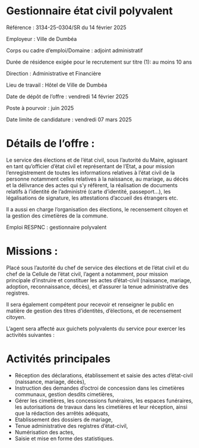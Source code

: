 # Gestionnaire état civil polyvalent

Référence : 3134-25-0304/SR du 14 février 2025

Employeur : Ville de Dumbéa

Corps ou cadre d’emploi/Domaine : adjoint administratif

Durée de résidence exigée pour le recrutement sur titre (1): au moins 10 ans

Direction : Administrative et Financière

Lieu de travail : Hôtel de Ville de Dumbéa

Date de dépôt de l’offre : vendredi 14 février 2025

Poste à pourvoir : juin 2025

Date limite de candidature : vendredi 07 mars 2025

# Détails de l’offre :

Le service des élections et de l’état civil, sous l’autorité du Maire, agissant en tant qu’officier d’état civil et représentant de l’Etat, a pour mission l’enregistrement de toutes les informations relatives à l’état civil de la personne notamment celles relatives à la naissance, au mariage, au décès et la délivrance des actes qui s’y réfèrent, la réalisation de documents relatifs à l’identité de l’administré (carte d’identité, passeport...), les légalisations de signature, les attestations d’accueil des étrangers etc.

Il a aussi en charge l’organisation des élections, le recensement citoyen et la gestion des cimetières de la commune.

Emploi RESPNC : gestionnaire polyvalent

# Missions :

Placé sous l’autorité du chef de service des élections et de l’état civil et du chef de la Cellule de l’état civil, l’agent a notamment, pour mission principale d’instruire et constituer les actes d’état-civil (naissance, mariage, adoption, reconnaissance, décès), et d’assurer la tenue administrative des registres.

Il sera également compétent pour recevoir et renseigner le public en matière de gestion des titres d’identités, d’élections, et de recensement citoyen.

L’agent sera affecté aux guichets polyvalents du service pour exercer les activités suivantes :

# Activités principales

- Réception des déclarations, établissement et saisie des actes d’état-civil (naissance, mariage, décès),
- Instruction des demandes d’octroi de concession dans les cimetières communaux, gestion desdits cimetières,
- Gérer les cimetières, les concessions funéraires, les espaces funéraires, les autorisations de travaux dans les cimetières et leur réception, ainsi que la rédaction des arrêtés adéquats,
- Etablissement des dossiers de mariage,
- Tenue administrative des registres d’état-civil,
- Numérisation des actes,
- Saisie et mise en forme des statistiques.